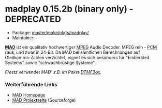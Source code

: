 # madplay 0.15.2b (binary only) - DEPRECATED
 - Package: [master/make/pkgs/madplay/](https://github.com/Freetz-NG/freetz-ng/tree/master/make/pkgs/madplay/)
 - Maintainer: -

**[MAD](http://www.underbit.com/products/mad/)**
ist ein qualitativ hochwertiger
[MPEG](http://de.wikipedia.org/wiki/MPEG) Audio
Decoder. MPEG rein -
[PCM](http://de.wikipedia.org/wiki/Puls-Code-Modulation)
raus, und zwar in 24-Bit. Da *MAD* bei sämtlichen Berechnungen auf
Gleitkomma-Zahlen verzichtet, eignet es sich besonders für "Embedded
Systems" sowie "schwachbrüstige Systeme".

*Freetz* verwendet *MAD' z.B. im Paket [DTMFBox](dtmfbox.md).*

### Weiterführende Links

-   [MAD
    Homepage](http://www.underbit.com/products/mad/)
-   [MAD
    Projektseite](http://sourceforge.net/projects/mad/)
    (Sourceforge)


